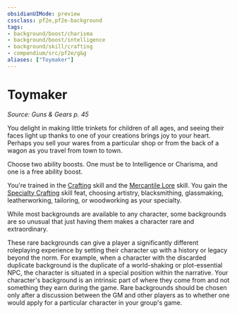 ```yaml
---
obsidianUIMode: preview
cssclass: pf2e,pf2e-background
tags:
- background/boost/charisma
- background/boost/intelligence
- background/skill/crafting
- compendium/src/pf2e/g&g
aliases: ["Toymaker"]
---
```

# Toymaker
*Source: Guns & Gears p. 45*  

You delight in making little trinkets for children of all ages, and seeing their faces light up thanks to one of your creations brings joy to your heart. Perhaps you sell your wares from a particular shop or from the back of a wagon as you travel from town to town.

Choose two ability boosts. One must be to Intelligence or Charisma, and one is a free ability boost.

You're trained in the [Crafting](compendium/skills.md#Crafting) skill and the [Mercantile Lore](compendium/skills.md#Lore) skill. You gain the [Specialty Crafting](compendium/feats/specialty-crafting.md) skill feat, choosing artistry, blacksmithing, glassmaking, leatherworking, tailoring, or woodworking as your specialty.

While most backgrounds are available to any character, some backgrounds are so unusual that just having them makes a character rare and extraordinary.

These rare backgrounds can give a player a significantly different roleplaying experience by setting their character up with a history or legacy beyond the norm. For example, when a character with the discarded duplicate background is the duplicate of a world-shaking or plot-essential NPC, the character is situated in a special position within the narrative. Your character's background is an intrinsic part of where they come from and not something they earn during the game. Rare backgrounds should be chosen only after a discussion between the GM and other players as to whether one would apply for a particular character in your group's game.